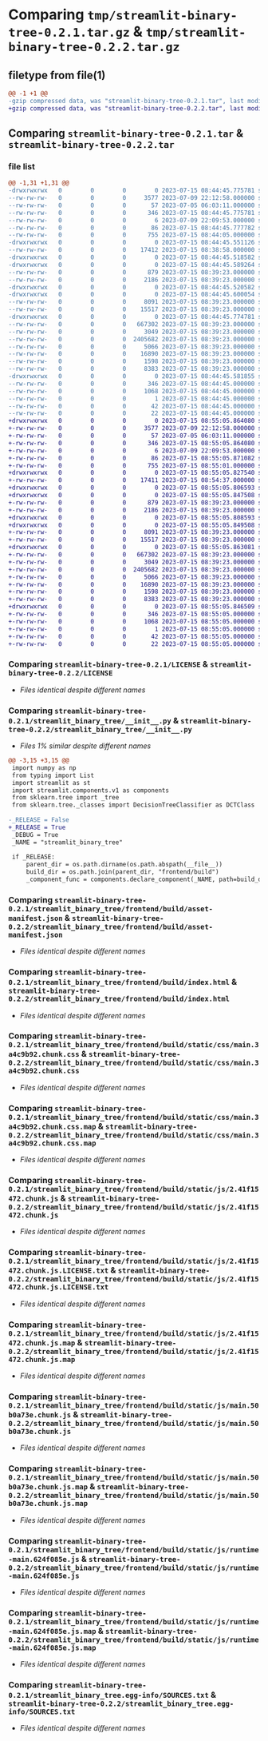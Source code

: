 # Comparing `tmp/streamlit-binary-tree-0.2.1.tar.gz` & `tmp/streamlit-binary-tree-0.2.2.tar.gz`

## filetype from file(1)

```diff
@@ -1 +1 @@
-gzip compressed data, was "streamlit-binary-tree-0.2.1.tar", last modified: Sat Jul 15 08:44:45 2023, max compression
+gzip compressed data, was "streamlit-binary-tree-0.2.2.tar", last modified: Sat Jul 15 08:55:05 2023, max compression
```

## Comparing `streamlit-binary-tree-0.2.1.tar` & `streamlit-binary-tree-0.2.2.tar`

### file list

```diff
@@ -1,31 +1,31 @@
-drwxrwxrwx   0        0        0        0 2023-07-15 08:44:45.775781 streamlit-binary-tree-0.2.1/
--rw-rw-rw-   0        0        0     3577 2023-07-09 22:12:58.000000 streamlit-binary-tree-0.2.1/LICENSE
--rw-rw-rw-   0        0        0       57 2023-07-05 06:03:11.000000 streamlit-binary-tree-0.2.1/MANIFEST.in
--rw-rw-rw-   0        0        0      346 2023-07-15 08:44:45.775781 streamlit-binary-tree-0.2.1/PKG-INFO
--rw-rw-rw-   0        0        0        6 2023-07-09 22:09:53.000000 streamlit-binary-tree-0.2.1/README.md
--rw-rw-rw-   0        0        0       86 2023-07-15 08:44:45.777782 streamlit-binary-tree-0.2.1/setup.cfg
--rw-rw-rw-   0        0        0      755 2023-07-15 08:44:05.000000 streamlit-binary-tree-0.2.1/setup.py
-drwxrwxrwx   0        0        0        0 2023-07-15 08:44:45.551126 streamlit-binary-tree-0.2.1/streamlit_binary_tree/
--rw-rw-rw-   0        0        0    17412 2023-07-15 08:38:58.000000 streamlit-binary-tree-0.2.1/streamlit_binary_tree/__init__.py
-drwxrwxrwx   0        0        0        0 2023-07-15 08:44:45.518582 streamlit-binary-tree-0.2.1/streamlit_binary_tree/frontend/
-drwxrwxrwx   0        0        0        0 2023-07-15 08:44:45.589264 streamlit-binary-tree-0.2.1/streamlit_binary_tree/frontend/build/
--rw-rw-rw-   0        0        0      879 2023-07-15 08:39:23.000000 streamlit-binary-tree-0.2.1/streamlit_binary_tree/frontend/build/asset-manifest.json
--rw-rw-rw-   0        0        0     2186 2023-07-15 08:39:23.000000 streamlit-binary-tree-0.2.1/streamlit_binary_tree/frontend/build/index.html
-drwxrwxrwx   0        0        0        0 2023-07-15 08:44:45.520582 streamlit-binary-tree-0.2.1/streamlit_binary_tree/frontend/build/static/
-drwxrwxrwx   0        0        0        0 2023-07-15 08:44:45.600054 streamlit-binary-tree-0.2.1/streamlit_binary_tree/frontend/build/static/css/
--rw-rw-rw-   0        0        0     8091 2023-07-15 08:39:23.000000 streamlit-binary-tree-0.2.1/streamlit_binary_tree/frontend/build/static/css/main.3a4c9b92.chunk.css
--rw-rw-rw-   0        0        0    15517 2023-07-15 08:39:23.000000 streamlit-binary-tree-0.2.1/streamlit_binary_tree/frontend/build/static/css/main.3a4c9b92.chunk.css.map
-drwxrwxrwx   0        0        0        0 2023-07-15 08:44:45.774781 streamlit-binary-tree-0.2.1/streamlit_binary_tree/frontend/build/static/js/
--rw-rw-rw-   0        0        0   667302 2023-07-15 08:39:23.000000 streamlit-binary-tree-0.2.1/streamlit_binary_tree/frontend/build/static/js/2.41f15472.chunk.js
--rw-rw-rw-   0        0        0     3049 2023-07-15 08:39:23.000000 streamlit-binary-tree-0.2.1/streamlit_binary_tree/frontend/build/static/js/2.41f15472.chunk.js.LICENSE.txt
--rw-rw-rw-   0        0        0  2405682 2023-07-15 08:39:23.000000 streamlit-binary-tree-0.2.1/streamlit_binary_tree/frontend/build/static/js/2.41f15472.chunk.js.map
--rw-rw-rw-   0        0        0     5066 2023-07-15 08:39:23.000000 streamlit-binary-tree-0.2.1/streamlit_binary_tree/frontend/build/static/js/main.50b0a73e.chunk.js
--rw-rw-rw-   0        0        0    16890 2023-07-15 08:39:23.000000 streamlit-binary-tree-0.2.1/streamlit_binary_tree/frontend/build/static/js/main.50b0a73e.chunk.js.map
--rw-rw-rw-   0        0        0     1598 2023-07-15 08:39:23.000000 streamlit-binary-tree-0.2.1/streamlit_binary_tree/frontend/build/static/js/runtime-main.624f085e.js
--rw-rw-rw-   0        0        0     8383 2023-07-15 08:39:23.000000 streamlit-binary-tree-0.2.1/streamlit_binary_tree/frontend/build/static/js/runtime-main.624f085e.js.map
-drwxrwxrwx   0        0        0        0 2023-07-15 08:44:45.581855 streamlit-binary-tree-0.2.1/streamlit_binary_tree.egg-info/
--rw-rw-rw-   0        0        0      346 2023-07-15 08:44:45.000000 streamlit-binary-tree-0.2.1/streamlit_binary_tree.egg-info/PKG-INFO
--rw-rw-rw-   0        0        0     1068 2023-07-15 08:44:45.000000 streamlit-binary-tree-0.2.1/streamlit_binary_tree.egg-info/SOURCES.txt
--rw-rw-rw-   0        0        0        1 2023-07-15 08:44:45.000000 streamlit-binary-tree-0.2.1/streamlit_binary_tree.egg-info/dependency_links.txt
--rw-rw-rw-   0        0        0       42 2023-07-15 08:44:45.000000 streamlit-binary-tree-0.2.1/streamlit_binary_tree.egg-info/requires.txt
--rw-rw-rw-   0        0        0       22 2023-07-15 08:44:45.000000 streamlit-binary-tree-0.2.1/streamlit_binary_tree.egg-info/top_level.txt
+drwxrwxrwx   0        0        0        0 2023-07-15 08:55:05.864080 streamlit-binary-tree-0.2.2/
+-rw-rw-rw-   0        0        0     3577 2023-07-09 22:12:58.000000 streamlit-binary-tree-0.2.2/LICENSE
+-rw-rw-rw-   0        0        0       57 2023-07-05 06:03:11.000000 streamlit-binary-tree-0.2.2/MANIFEST.in
+-rw-rw-rw-   0        0        0      346 2023-07-15 08:55:05.864080 streamlit-binary-tree-0.2.2/PKG-INFO
+-rw-rw-rw-   0        0        0        6 2023-07-09 22:09:53.000000 streamlit-binary-tree-0.2.2/README.md
+-rw-rw-rw-   0        0        0       86 2023-07-15 08:55:05.871082 streamlit-binary-tree-0.2.2/setup.cfg
+-rw-rw-rw-   0        0        0      755 2023-07-15 08:55:01.000000 streamlit-binary-tree-0.2.2/setup.py
+drwxrwxrwx   0        0        0        0 2023-07-15 08:55:05.827540 streamlit-binary-tree-0.2.2/streamlit_binary_tree/
+-rw-rw-rw-   0        0        0    17411 2023-07-15 08:54:37.000000 streamlit-binary-tree-0.2.2/streamlit_binary_tree/__init__.py
+drwxrwxrwx   0        0        0        0 2023-07-15 08:55:05.806593 streamlit-binary-tree-0.2.2/streamlit_binary_tree/frontend/
+drwxrwxrwx   0        0        0        0 2023-07-15 08:55:05.847508 streamlit-binary-tree-0.2.2/streamlit_binary_tree/frontend/build/
+-rw-rw-rw-   0        0        0      879 2023-07-15 08:39:23.000000 streamlit-binary-tree-0.2.2/streamlit_binary_tree/frontend/build/asset-manifest.json
+-rw-rw-rw-   0        0        0     2186 2023-07-15 08:39:23.000000 streamlit-binary-tree-0.2.2/streamlit_binary_tree/frontend/build/index.html
+drwxrwxrwx   0        0        0        0 2023-07-15 08:55:05.808593 streamlit-binary-tree-0.2.2/streamlit_binary_tree/frontend/build/static/
+drwxrwxrwx   0        0        0        0 2023-07-15 08:55:05.849508 streamlit-binary-tree-0.2.2/streamlit_binary_tree/frontend/build/static/css/
+-rw-rw-rw-   0        0        0     8091 2023-07-15 08:39:23.000000 streamlit-binary-tree-0.2.2/streamlit_binary_tree/frontend/build/static/css/main.3a4c9b92.chunk.css
+-rw-rw-rw-   0        0        0    15517 2023-07-15 08:39:23.000000 streamlit-binary-tree-0.2.2/streamlit_binary_tree/frontend/build/static/css/main.3a4c9b92.chunk.css.map
+drwxrwxrwx   0        0        0        0 2023-07-15 08:55:05.863081 streamlit-binary-tree-0.2.2/streamlit_binary_tree/frontend/build/static/js/
+-rw-rw-rw-   0        0        0   667302 2023-07-15 08:39:23.000000 streamlit-binary-tree-0.2.2/streamlit_binary_tree/frontend/build/static/js/2.41f15472.chunk.js
+-rw-rw-rw-   0        0        0     3049 2023-07-15 08:39:23.000000 streamlit-binary-tree-0.2.2/streamlit_binary_tree/frontend/build/static/js/2.41f15472.chunk.js.LICENSE.txt
+-rw-rw-rw-   0        0        0  2405682 2023-07-15 08:39:23.000000 streamlit-binary-tree-0.2.2/streamlit_binary_tree/frontend/build/static/js/2.41f15472.chunk.js.map
+-rw-rw-rw-   0        0        0     5066 2023-07-15 08:39:23.000000 streamlit-binary-tree-0.2.2/streamlit_binary_tree/frontend/build/static/js/main.50b0a73e.chunk.js
+-rw-rw-rw-   0        0        0    16890 2023-07-15 08:39:23.000000 streamlit-binary-tree-0.2.2/streamlit_binary_tree/frontend/build/static/js/main.50b0a73e.chunk.js.map
+-rw-rw-rw-   0        0        0     1598 2023-07-15 08:39:23.000000 streamlit-binary-tree-0.2.2/streamlit_binary_tree/frontend/build/static/js/runtime-main.624f085e.js
+-rw-rw-rw-   0        0        0     8383 2023-07-15 08:39:23.000000 streamlit-binary-tree-0.2.2/streamlit_binary_tree/frontend/build/static/js/runtime-main.624f085e.js.map
+drwxrwxrwx   0        0        0        0 2023-07-15 08:55:05.846509 streamlit-binary-tree-0.2.2/streamlit_binary_tree.egg-info/
+-rw-rw-rw-   0        0        0      346 2023-07-15 08:55:05.000000 streamlit-binary-tree-0.2.2/streamlit_binary_tree.egg-info/PKG-INFO
+-rw-rw-rw-   0        0        0     1068 2023-07-15 08:55:05.000000 streamlit-binary-tree-0.2.2/streamlit_binary_tree.egg-info/SOURCES.txt
+-rw-rw-rw-   0        0        0        1 2023-07-15 08:55:05.000000 streamlit-binary-tree-0.2.2/streamlit_binary_tree.egg-info/dependency_links.txt
+-rw-rw-rw-   0        0        0       42 2023-07-15 08:55:05.000000 streamlit-binary-tree-0.2.2/streamlit_binary_tree.egg-info/requires.txt
+-rw-rw-rw-   0        0        0       22 2023-07-15 08:55:05.000000 streamlit-binary-tree-0.2.2/streamlit_binary_tree.egg-info/top_level.txt
```

### Comparing `streamlit-binary-tree-0.2.1/LICENSE` & `streamlit-binary-tree-0.2.2/LICENSE`

 * *Files identical despite different names*

### Comparing `streamlit-binary-tree-0.2.1/streamlit_binary_tree/__init__.py` & `streamlit-binary-tree-0.2.2/streamlit_binary_tree/__init__.py`

 * *Files 1% similar despite different names*

```diff
@@ -3,15 +3,15 @@
 import numpy as np
 from typing import List
 import streamlit as st
 import streamlit.components.v1 as components
 from sklearn.tree import _tree
 from sklearn.tree._classes import DecisionTreeClassifier as DCTClass
 
-_RELEASE = False
+_RELEASE = True
 _DEBUG = True
 _NAME = "streamlit_binary_tree"
 
 if _RELEASE:
     parent_dir = os.path.dirname(os.path.abspath(__file__))
     build_dir = os.path.join(parent_dir, "frontend/build")
     _component_func = components.declare_component(_NAME, path=build_dir)
```

### Comparing `streamlit-binary-tree-0.2.1/streamlit_binary_tree/frontend/build/asset-manifest.json` & `streamlit-binary-tree-0.2.2/streamlit_binary_tree/frontend/build/asset-manifest.json`

 * *Files identical despite different names*

### Comparing `streamlit-binary-tree-0.2.1/streamlit_binary_tree/frontend/build/index.html` & `streamlit-binary-tree-0.2.2/streamlit_binary_tree/frontend/build/index.html`

 * *Files identical despite different names*

### Comparing `streamlit-binary-tree-0.2.1/streamlit_binary_tree/frontend/build/static/css/main.3a4c9b92.chunk.css` & `streamlit-binary-tree-0.2.2/streamlit_binary_tree/frontend/build/static/css/main.3a4c9b92.chunk.css`

 * *Files identical despite different names*

### Comparing `streamlit-binary-tree-0.2.1/streamlit_binary_tree/frontend/build/static/css/main.3a4c9b92.chunk.css.map` & `streamlit-binary-tree-0.2.2/streamlit_binary_tree/frontend/build/static/css/main.3a4c9b92.chunk.css.map`

 * *Files identical despite different names*

### Comparing `streamlit-binary-tree-0.2.1/streamlit_binary_tree/frontend/build/static/js/2.41f15472.chunk.js` & `streamlit-binary-tree-0.2.2/streamlit_binary_tree/frontend/build/static/js/2.41f15472.chunk.js`

 * *Files identical despite different names*

### Comparing `streamlit-binary-tree-0.2.1/streamlit_binary_tree/frontend/build/static/js/2.41f15472.chunk.js.LICENSE.txt` & `streamlit-binary-tree-0.2.2/streamlit_binary_tree/frontend/build/static/js/2.41f15472.chunk.js.LICENSE.txt`

 * *Files identical despite different names*

### Comparing `streamlit-binary-tree-0.2.1/streamlit_binary_tree/frontend/build/static/js/2.41f15472.chunk.js.map` & `streamlit-binary-tree-0.2.2/streamlit_binary_tree/frontend/build/static/js/2.41f15472.chunk.js.map`

 * *Files identical despite different names*

### Comparing `streamlit-binary-tree-0.2.1/streamlit_binary_tree/frontend/build/static/js/main.50b0a73e.chunk.js` & `streamlit-binary-tree-0.2.2/streamlit_binary_tree/frontend/build/static/js/main.50b0a73e.chunk.js`

 * *Files identical despite different names*

### Comparing `streamlit-binary-tree-0.2.1/streamlit_binary_tree/frontend/build/static/js/main.50b0a73e.chunk.js.map` & `streamlit-binary-tree-0.2.2/streamlit_binary_tree/frontend/build/static/js/main.50b0a73e.chunk.js.map`

 * *Files identical despite different names*

### Comparing `streamlit-binary-tree-0.2.1/streamlit_binary_tree/frontend/build/static/js/runtime-main.624f085e.js` & `streamlit-binary-tree-0.2.2/streamlit_binary_tree/frontend/build/static/js/runtime-main.624f085e.js`

 * *Files identical despite different names*

### Comparing `streamlit-binary-tree-0.2.1/streamlit_binary_tree/frontend/build/static/js/runtime-main.624f085e.js.map` & `streamlit-binary-tree-0.2.2/streamlit_binary_tree/frontend/build/static/js/runtime-main.624f085e.js.map`

 * *Files identical despite different names*

### Comparing `streamlit-binary-tree-0.2.1/streamlit_binary_tree.egg-info/SOURCES.txt` & `streamlit-binary-tree-0.2.2/streamlit_binary_tree.egg-info/SOURCES.txt`

 * *Files identical despite different names*

